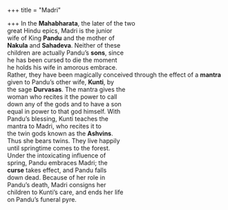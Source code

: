 +++
title = "Madri"

+++
In the **Mahabharata**, the later of the two  
great Hindu epics, Madri is the junior  
wife of King **Pandu** and the mother of  
**Nakula** and **Sahadeva**. Neither of these  
children are actually Pandu’s **sons**, since  
he has been cursed to die the moment  
he holds his wife in amorous embrace.  
Rather, they have been magically conceived through the effect of a **mantra**  
given to Pandu’s other wife, **Kunti**, by  
the sage **Durvasas**. The mantra gives the  
woman who recites it the power to call  
down any of the gods and to have a son  
equal in power to that god himself. With  
Pandu’s blessing, Kunti teaches the  
mantra to Madri, who recites it to  
the twin gods known as the **Ashvins**.  
Thus she bears twins. They live happily  
until springtime comes to the forest.  
Under the intoxicating influence of  
spring, Pandu embraces Madri; the  
**curse** takes effect, and Pandu falls  
down dead. Because of her role in  
Pandu’s death, Madri consigns her  
children to Kunti’s care, and ends her life  
on Pandu’s funeral pyre.